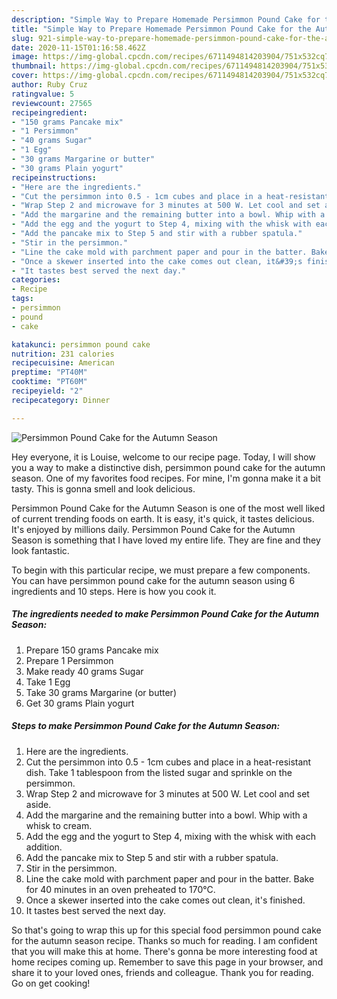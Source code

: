 ```yaml
---
description: "Simple Way to Prepare Homemade Persimmon Pound Cake for the Autumn Season"
title: "Simple Way to Prepare Homemade Persimmon Pound Cake for the Autumn Season"
slug: 921-simple-way-to-prepare-homemade-persimmon-pound-cake-for-the-autumn-season
date: 2020-11-15T01:16:58.462Z
image: https://img-global.cpcdn.com/recipes/6711494814203904/751x532cq70/persimmon-pound-cake-for-the-autumn-season-recipe-main-photo.jpg
thumbnail: https://img-global.cpcdn.com/recipes/6711494814203904/751x532cq70/persimmon-pound-cake-for-the-autumn-season-recipe-main-photo.jpg
cover: https://img-global.cpcdn.com/recipes/6711494814203904/751x532cq70/persimmon-pound-cake-for-the-autumn-season-recipe-main-photo.jpg
author: Ruby Cruz
ratingvalue: 5
reviewcount: 27565
recipeingredient:
- "150 grams Pancake mix"
- "1 Persimmon"
- "40 grams Sugar"
- "1 Egg"
- "30 grams Margarine or butter"
- "30 grams Plain yogurt"
recipeinstructions:
- "Here are the ingredients."
- "Cut the persimmon into 0.5 - 1cm cubes and place in a heat-resistant dish. Take 1 tablespoon from the listed sugar and sprinkle on the persimmon."
- "Wrap Step 2 and microwave for 3 minutes at 500 W. Let cool and set aside."
- "Add the margarine and the remaining butter into a bowl. Whip with a whisk to cream."
- "Add the egg and the yogurt to Step 4, mixing with the whisk with each addition."
- "Add the pancake mix to Step 5 and stir with a rubber spatula."
- "Stir in the persimmon."
- "Line the cake mold with parchment paper and pour in the batter. Bake for 40 minutes in an oven preheated to 170°C."
- "Once a skewer inserted into the cake comes out clean, it&#39;s finished."
- "It tastes best served the next day."
categories:
- Recipe
tags:
- persimmon
- pound
- cake

katakunci: persimmon pound cake 
nutrition: 231 calories
recipecuisine: American
preptime: "PT40M"
cooktime: "PT60M"
recipeyield: "2"
recipecategory: Dinner

---
```



![Persimmon Pound Cake for the Autumn Season](https://img-global.cpcdn.com/recipes/6711494814203904/751x532cq70/persimmon-pound-cake-for-the-autumn-season-recipe-main-photo.jpg)

Hey everyone, it is Louise, welcome to our recipe page. Today, I will show you a way to make a distinctive dish, persimmon pound cake for the autumn season. One of my favorites food recipes. For mine, I'm gonna make it a bit tasty. This is gonna smell and look delicious.

Persimmon Pound Cake for the Autumn Season is one of the most well liked of current trending foods on earth. It is easy, it's quick, it tastes delicious. It's enjoyed by millions daily. Persimmon Pound Cake for the Autumn Season is something that I have loved my entire life. They are fine and they look fantastic.




To begin with this particular recipe, we must prepare a few components. You can have persimmon pound cake for the autumn season using 6 ingredients and 10 steps. Here is how you cook it.

<!--inarticleads1-->

##### The ingredients needed to make Persimmon Pound Cake for the Autumn Season:

1. Prepare 150 grams Pancake mix
1. Prepare 1 Persimmon
1. Make ready 40 grams Sugar
1. Take 1 Egg
1. Take 30 grams Margarine (or butter)
1. Get 30 grams Plain yogurt




<!--inarticleads2-->

##### Steps to make Persimmon Pound Cake for the Autumn Season:

1. Here are the ingredients.
1. Cut the persimmon into 0.5 - 1cm cubes and place in a heat-resistant dish. Take 1 tablespoon from the listed sugar and sprinkle on the persimmon.
1. Wrap Step 2 and microwave for 3 minutes at 500 W. Let cool and set aside.
1. Add the margarine and the remaining butter into a bowl. Whip with a whisk to cream.
1. Add the egg and the yogurt to Step 4, mixing with the whisk with each addition.
1. Add the pancake mix to Step 5 and stir with a rubber spatula.
1. Stir in the persimmon.
1. Line the cake mold with parchment paper and pour in the batter. Bake for 40 minutes in an oven preheated to 170°C.
1. Once a skewer inserted into the cake comes out clean, it&#39;s finished.
1. It tastes best served the next day.




So that's going to wrap this up for this special food persimmon pound cake for the autumn season recipe. Thanks so much for reading. I am confident that you will make this at home. There's gonna be more interesting food at home recipes coming up. Remember to save this page in your browser, and share it to your loved ones, friends and colleague. Thank you for reading. Go on get cooking!
